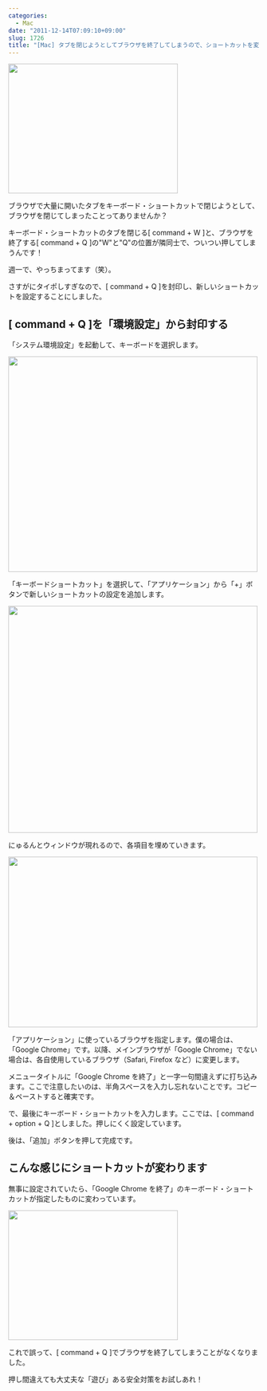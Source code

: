 ```yaml
---
categories:
  - Mac
date: "2011-12-14T07:09:10+09:00"
slug: 1726
title: "[Mac] タブを閉じようとしてブラウザを終了してしまうので、ショートカットを変えてみた"
---
```


<img alt="" src="/images/2011/12/1726_1.png" width="340" height="260">

ブラウザで大量に開いたタブをキーボード・ショートカットで閉じようとして、ブラウザを閉じてしまったことってありませんか？

キーボード・ショートカットのタブを閉じる[ command + W ]と、ブラウザを終了する[ command + Q ]の"W"と"Q"の位置が隣同士で、ついつい押してしまうんです！

週一で、やっちまってます（笑）。

さすがにタイポしすぎなので、[ command + Q ]を封印し、新しいショートカットを設定することにしました。

## [ command + Q ]を「環境設定」から封印する

「システム環境設定」を起動して、キーボードを選択します。

<img alt="" src="/images/2011/12/1726_2.png" width="500" height="432">

「キーボードショートカット」を選択して、「アプリケーション」から「+」ボタンで新しいショートカットの設定を追加します。

<img alt="" src="/images/2011/12/1726_3.png" width="500" height="455">

にゅるんとウィンドウが現れるので、各項目を埋めていきます。

<img alt="" src="/images/2011/12/1726_4.png" width="500" height="342">

「アプリケーション」に使っているブラウザを指定します。僕の場合は、「Google Chrome」です。以降、メインブラウザが「Google Chrome」でない場合は、各自使用しているブラウザ（Safari, Firefox など）に変更します。

メニュータイトルに「Google Chrome を終了」と一字一句間違えずに打ち込みます。ここで注意したいのは、半角スペースを入力し忘れないことです。コピー＆ペーストすると確実です。

で、最後にキーボード・ショートカットを入力します。ここでは、[ command + option + Q ]としました。押しにくく設定しています。

後は、「追加」ボタンを押して完成です。

## こんな感じにショートカットが変わります

無事に設定されていたら、「Google Chrome を終了」のキーボード・ショートカットが指定したものに変わっています。

<img alt="" src="/images/2011/12/1726_5.png" width="340" height="260">

これで誤って、[ command + Q ]でブラウザを終了してしまうことがなくなりました。

押し間違えても大丈夫な「遊び」ある安全対策をお試しあれ！
